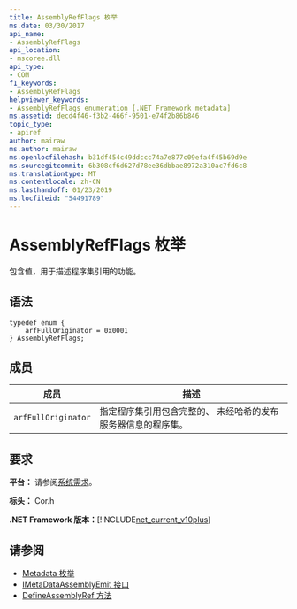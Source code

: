 ```yaml
---
title: AssemblyRefFlags 枚举
ms.date: 03/30/2017
api_name:
- AssemblyRefFlags
api_location:
- mscoree.dll
api_type:
- COM
f1_keywords:
- AssemblyRefFlags
helpviewer_keywords:
- AssemblyRefFlags enumeration [.NET Framework metadata]
ms.assetid: decd4f46-f3b2-466f-9501-e74f2b86b846
topic_type:
- apiref
author: mairaw
ms.author: mairaw
ms.openlocfilehash: b31df454c49ddccc74a7e877c09efa4f45b69d9e
ms.sourcegitcommit: 6b308cf6d627d78ee36dbbae8972a310ac7fd6c8
ms.translationtype: MT
ms.contentlocale: zh-CN
ms.lasthandoff: 01/23/2019
ms.locfileid: "54491789"
---
```

# <a name="assemblyrefflags-enumeration"></a>AssemblyRefFlags 枚举
包含值，用于描述程序集引用的功能。  
  
## <a name="syntax"></a>语法  
  
```  
typedef enum {  
    arfFullOriginator = 0x0001  
} AssemblyRefFlags;  
```  
  
## <a name="members"></a>成员  
  
|成员|描述|  
|------------|-----------------|  
|`arfFullOriginator`|指定程序集引用包含完整的、 未经哈希的发布服务器信息的程序集。|  
  
## <a name="requirements"></a>要求  
 **平台：** 请参阅[系统需求](../../../../docs/framework/get-started/system-requirements.md)。  
  
 **标头：** Cor.h  
  
 **.NET Framework 版本：**[!INCLUDE[net_current_v10plus](../../../../includes/net-current-v10plus-md.md)]  
  
## <a name="see-also"></a>请参阅
- [Metadata 枚举](../../../../docs/framework/unmanaged-api/metadata/metadata-enumerations.md)
- [IMetaDataAssemblyEmit 接口](../../../../docs/framework/unmanaged-api/metadata/imetadataassemblyemit-interface.md)
- [DefineAssemblyRef 方法](../../../../docs/framework/unmanaged-api/metadata/imetadataassemblyemit-defineassemblyref-method.md)
